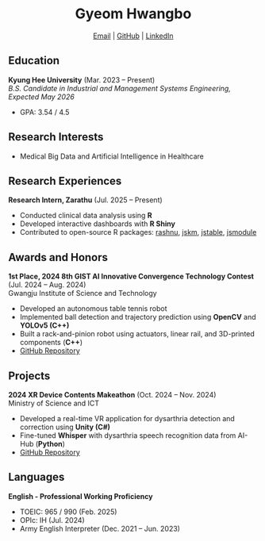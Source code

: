 <h1 align="center">Gyeom Hwangbo</h1>
<p align="center">
  <a href="mailto:hbgyeom@gmail.com">Email</a> | 
  <a href="https://github.com/hbgyeom1">GitHub</a> | 
  <a href="https://linkedin.com/in/gyeom-hwangbo-6338a6377">LinkedIn</a><br>
</p>

## Education
**Kyung Hee University** (Mar. 2023 – Present)<br>
*B.S. Candidate in Industrial and Management Systems Engineering, Expected May 2026*
- GPA: 3.54 / 4.5

## Research Interests
- Medical Big Data and Artificial Intelligence in Healthcare

## Research Experiences
**Research Intern, Zarathu** (Jul. 2025 – Present)
- Conducted clinical data analysis using **R**
- Developed interactive dashboards with **R Shiny**
- Contributed to open-source R packages: [rashnu](https://github.com/zarathucorp/rashnu), [jskm](https://github.com/jinseob2kim/jskm), [jstable](https://github.com/jinseob2kim/jstable), [jsmodule](https://github.com/jinseob2kim/jsmodule)

## Awards and Honors
**1st Place, 2024 8th GIST AI Innovative Convergence Technology Contest** (Jul. 2024 – Aug. 2024)<br>
Gwangju Institute of Science and Technology
- Developed an autonomous table tennis robot
- Implemented ball detection and trajectory prediction using **OpenCV** and **YOLOv5 (C++)**
- Built a rack-and-pinion robot using actuators, linear rail, and 3D-printed components (**C++**)
- [GitHub Repository](https://github.com/hbgyeom1/Table_tennis_robot-)

## Projects
**2024 XR Device Contents Makeathon** (Oct. 2024 – Nov. 2024)<br>
Ministry of Science and ICT
- Developed a real-time VR application for dysarthria detection and correction using **Unity (C#)**
- Fine-tuned **Whisper** with dysarthria speech recognition data from AI-Hub (**Python**)
- [GitHub Repository](https://github.com/hbgyeom1/XR_make-a-ton)

## Languages
**English - Professional Working Proficiency**
- TOEIC: 965 / 990 (Feb. 2025)
- OPIc: IH (Jul. 2024)
- Army English Interpreter (Dec. 2021 – Jun. 2023)
